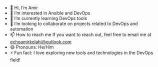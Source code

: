 - 👋 Hi, I’m Amir
- 👀 I’m interested in Ansible and DevOps
- 🌱 I’m currently learning DevOps tools
- 💞️ I’m looking to collaborate on projects related to DevOps and automation
- 📫 How to reach me  If you want to reach out, feel free to email me at echoamirkolahi@outlook.com
- 😄 Pronouns: He/Him
- ⚡ Fun fact:  I love exploring new tools and technologies in the DevOps field!

<!---
echoamir/echoamir is a ✨ special ✨ repository because its `README.md` (this file) appears on your GitHub profile.
You can click the Preview link to take a look at your changes.
--->
